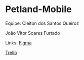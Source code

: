 # Petland-Mobile

Equipe:
Cleiton dos Santos Queiroz

João Vitor Soares Furtado

Links:
<a href="https://www.figma.com/file/FVLvNAWcuzsl9kzyTqPVp7/PetLand?node-id=0%3A1">Figma</a>

<a href="https://trello.com/b/0pQ0GnVR/petland-mobile">Trello</a>
